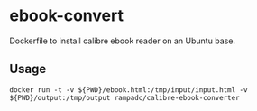 # ebook-convert

Dockerfile to install calibre ebook reader on an Ubuntu base.

## Usage

`docker run -t -v ${PWD}/ebook.html:/tmp/input/input.html -v ${PWD}/output:/tmp/output rampadc/calibre-ebook-converter`
